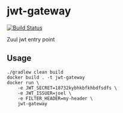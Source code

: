 # jwt-gateway

[![Build Status](https://travis-ci.org/jc89/jwt-gateway.svg?branch=master)](https://travis-ci.org/jc89/jwt-gateway)

Zuul jwt entry point

## Usage

```
./gradlew clean build
docker build . -t jwt-gateway
docker run \
    -e JWT_SECRET=18732kybhkbfkhbdfsdfs \
    -e JWT_ISSUER=joel \
    -e FILTER_HEADER=my-header \
    jwt-gateway
```